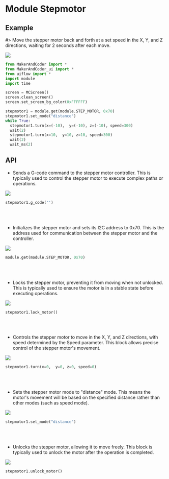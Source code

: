 # Module Stepmotor

## Example

#> Move the stepper motor back and forth at a set speed in the X, Y, and Z directions, waiting for 2 seconds after each move.

<img class="blockly_svg" src="https://makerandcoder.com/MCLab/blockly/modules/stepmotor/uiflow_block_stepmotor_demo.svg">

```python
from MakerAndCoder import *
from MakerAndCoder_ui import *
from uiflow import *
import module
import time

screen = MCScreen()
screen.clean_screen()
screen.set_screen_bg_color(0xFFFFFF)

stepmotor1 = module.get(module.STEP_MOTOR, 0x70)
stepmotor1.set_mode("distance")
while True:
  stepmotor1.turn(x=(-10),  y=(-10), z=(-10), speed=300)
  wait(2)
  stepmotor1.turn(x=10,  y=10, z=10, speed=300)
  wait(2)
  wait_ms(2)
```

## API
- Sends a G-code command to the stepper motor controller. This is typically used to control the stepper motor to execute complex paths or operations.
<img class="blockly_svg" src="https://makerandcoder.com/MCLab/blockly/modules/stepmotor/uiflow_block_motor_g_code.svg">

```python
stepmotor1.g_code('')
```

<br><br>
- Initializes the stepper motor and sets its I2C address to 0x70. This is the address used for communication between the stepper motor and the controller.
<img class="blockly_svg" src="https://makerandcoder.com/MCLab/blockly/modules/stepmotor/uiflow_block_motor_instance.svg">

```python
module.get(module.STEP_MOTOR, 0x70)
```

<br><br>
- Locks the stepper motor, preventing it from moving when not unlocked. This is typically used to ensure the motor is in a stable state before executing operations.
<img class="blockly_svg" src="https://makerandcoder.com/MCLab/blockly/modules/stepmotor/uiflow_block_motor_lock.svg">

```python
stepmotor1.lock_motor()
```

<br><br>
- Controls the stepper motor to move in the X, Y, and Z directions, with speed determined by the Speed parameter. This block allows precise control of the stepper motor's movement.
<img class="blockly_svg" src="https://makerandcoder.com/MCLab/blockly/modules/stepmotor/uiflow_block_motor_move_xyz.svg">

```python
stepmotor1.turn(x=0,  y=0, z=0, speed=0)
```

<br><br>
- Sets the stepper motor mode to "distance" mode. This means the motor's movement will be based on the specified distance rather than other modes (such as speed mode).
<img class="blockly_svg" src="https://makerandcoder.com/MCLab/blockly/modules/stepmotor/uiflow_block_motor_set_mode.svg">

```python
stepmotor1.set_mode("distance")
```

<br><br>
- Unlocks the stepper motor, allowing it to move freely. This block is typically used to unlock the motor after the operation is completed.
<img class="blockly_svg" src="https://makerandcoder.com/MCLab/blockly/modules/stepmotor/uiflow_block_motor_unlock.svg">

```python
stepmotor1.unlock_motor()
```

